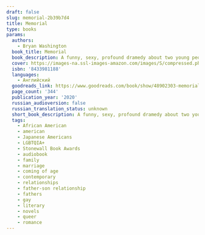 ```yaml
---
draft: false
slug: memorial-2b39b7d4
title: Memorial
type: books
params:
  authors:
    - Bryan Washington
  book_title: Memorial
  book_description: A funny, sexy, profound dramedy about two young people at a crossroads in their relationship and the limits of love.Benson and Mike are two young guys who live together in Houston. Mike is a Japanese American chef at a Mexican restaurant and Benson's a Black day care teacher, and they've been together for a few years -- good years -- but now they're not sure why they're still a couple. There's the sex, sure, and the meals Mike cooks for Benson, and, well, they love each other.But when Mike finds out his estranged father is dying in Osaka just as his acerbic Japanese mother, Mitsuko, arrives in Texas for a visit, Mike picks up and flies across the world to say goodbye. In Japan he undergoes an extraordinary transformation, discovering the truth about his family and his past. Back home, Mitsuko and Benson are stuck living together as unconventional roommates, an absurd domestic situation that ends up meaning more to each of them than they ever could have predicted. Without Mike's immediate pull, Benson begins to push outwards, realizing he might just know what he wants out of life and have the goods to get it.Both men will change in ways that will either make them stronger together, or fracture everything they've ever known. And just maybe they'll all be okay in the end. Memorial is a funny and profound story about family in all its strange forms, joyful and hard-won vulnerability, becoming who you're supposed to be, and the limits of love.
  cover: https://images-na.ssl-images-amazon.com/images/S/compressed.photo.goodreads.com/books/1606246904l/48902303.jpg
  isbn: '8433981188'
  languages:
    - Английский
  goodreads_link: https://www.goodreads.com/book/show/48902303-memorial
  page_count: '344'
  publication_year: '2020'
  russian_audioversion: false
  russian_translation_status: unknown
  short_book_description: A funny, sexy, profound dramedy about two young people at a crossroads in their relationship and the limits of love.Benson and Mike are two young guys who live together in Houston. Mike is a...
  tags:
    - African American
    - american
    - Japanese Americans
    - LGBTQIA+
    - Stonewall Book Awards
    - audiobook
    - family
    - marriage
    - coming of age
    - contemporary
    - relationships
    - father-son relationship
    - fathers
    - gay
    - literary
    - novels
    - queer
    - romance
---
```

